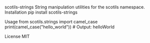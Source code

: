 scotils-strings
String manipulation utilities for the scotils namespace.
Installation
pip install scotils-strings

Usage
from scotils.strings import camel_case
print(camel_case("hello_world"))  # Output: helloWorld

License
MIT
